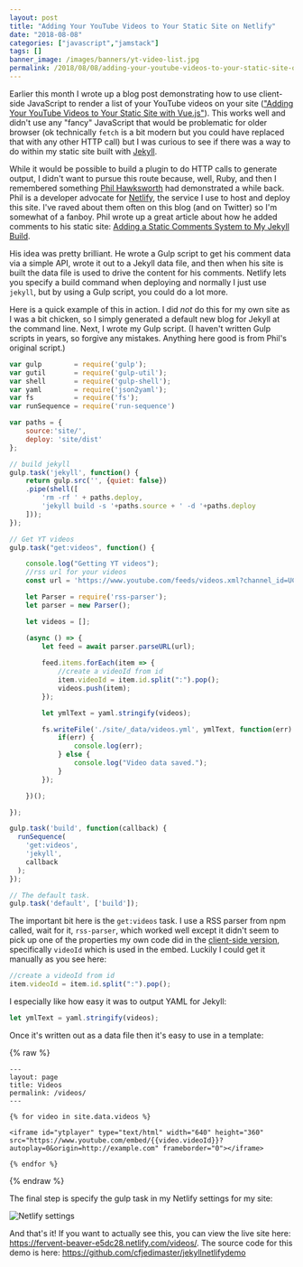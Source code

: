 ```yaml
---
layout: post
title: "Adding Your YouTube Videos to Your Static Site on Netlify"
date: "2018-08-08"
categories: ["javascript","jamstack"]
tags: []
banner_image: /images/banners/yt-video-list.jpg
permalink: /2018/08/08/adding-your-youtube-videos-to-your-static-site-on-netlify
---
```


Earlier this month I wrote up a blog post demonstrating how to use client-side JavaScript to render a list of your YouTube videos on your site (["Adding Your YouTube Videos to Your Static Site with Vue.js"](https://www.raymondcamden.com/2018/08/01/adding-your-youtube-videos-to-your-static-site-with-vuejs)). This works well and didn't use any "fancy" JavaScript that would be problematic for older browser (ok technically `fetch` is a bit modern but you could have replaced that with any other HTTP call) but I was curious to see if there was a way to do within my static site built with [Jekyll](https://jekyllrb.com/).

While it would be possible to build a plugin to do HTTP calls to generate output, I didn't want to pursue this route because, well, Ruby, and then I remembered something [Phil Hawksworth](https://www.hawksworx.com/) had demonstrated a while back. Phil is a developer advocate for [Netlify](https://www.netlify.com/), the service I use to host and deploy this site. I've raved about them often on this blog (and on Twitter) so I'm somewhat of a fanboy. Phil wrote up a great article about how he added comments to his static site: [Adding a Static Comments System to My Jekyll Build](https://www.hawksworx.com/blog/adding-a-static-comments-system-to-my-jekyll-build/).

His idea was pretty brilliant. He wrote a Gulp script to get his comment data via a simple API, wrote it out to a Jekyll data file, and then when his site is built the data file is used to drive the content for his comments. Netlify lets you specify a build command when deploying and normally I just use `jekyll`, but by using a Gulp script, you could do a lot more.

Here is a quick example of this in action. I did *not* do this for my own site as I was a bit chicken, so I simply generated a default new blog for Jekyll at the command line. Next, I wrote my Gulp script. (I haven't written Gulp scripts in years, so forgive any mistakes. Anything here good is from Phil's original script.)

```js
var gulp        = require('gulp');
var gutil       = require('gulp-util');
var shell       = require('gulp-shell');
var yaml        = require('json2yaml');
var fs          = require('fs');
var runSequence = require('run-sequence')

var paths = {
	source:'site/',
	deploy: 'site/dist'
};

// build jekyll
gulp.task('jekyll', function() {
	return gulp.src('', {quiet: false})
	.pipe(shell([
		'rm -rf ' + paths.deploy,
		'jekyll build -s '+paths.source + ' -d '+paths.deploy
	]));
});

// Get YT videos
gulp.task("get:videos", function() {

	console.log("Getting YT videos");
	//rss url for your videos
	const url = 'https://www.youtube.com/feeds/videos.xml?channel_id=UC8KROrnEHSnnV3z5J_FoSIg';

	let Parser = require('rss-parser');
	let parser = new Parser();

	let videos = [];

	(async () => {
		let feed = await parser.parseURL(url);
	
		feed.items.forEach(item => {
			//create a videoId from id
			item.videoId = item.id.split(":").pop();
			videos.push(item);
		});

        let ymlText = yaml.stringify(videos);

		fs.writeFile('./site/_data/videos.yml', ymlText, function(err) {
			if(err) {
				console.log(err);
			} else {
				console.log("Video data saved.");
			}
		});

	})();

});

gulp.task('build', function(callback) {
  runSequence(
    'get:videos',
    'jekyll',
    callback
  );
});

// The default task.
gulp.task('default', ['build']);
```

The important bit here is the `get:videos` task. I use a RSS parser from npm called, wait for it, `rss-parser`, which worked well except it didn't seem to pick up one of the properties my own code did in the [client-side version](https://www.raymondcamden.com/2018/08/01/adding-your-youtube-videos-to-your-static-site-with-vuejs), specifically `videoId` which is used in the embed. Luckily I could get it manually as you see here:

```js
//create a videoId from id
item.videoId = item.id.split(":").pop();
```

I especially like how easy it was to output YAML for Jekyll:

```js
let ymlText = yaml.stringify(videos);
```

Once it's written out as a data file then it's easy to use in a template:

{% raw %}
```markup
---
layout: page
title: Videos
permalink: /videos/
---

{% for video in site.data.videos %}

<iframe id="ytplayer" type="text/html" width="640" height="360" src="https://www.youtube.com/embed/{{video.videoId}}?autoplay=0&origin=http://example.com" frameborder="0"></iframe>

{% endfor %}
```
{% endraw %}

The final step is specify the gulp task in my Netlify settings for my site:

<img src="https://static.raymondcamden.com/images/2018/08/netlify1.jpg" alt="Netlify settings" class="imgborder">

And that's it! If you want to actually see this, you can view the live site here: <https://fervent-beaver-e5dc28.netlify.com/videos/>. The source code for this demo is here: <https://github.com/cfjedimaster/jekyllnetlifydemo>